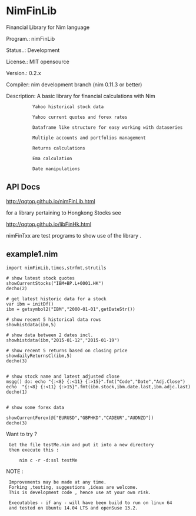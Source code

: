 # NimFinLib
Financial Library for Nim language


Program.: nimFinLib  

Status..: Development

License.: MIT opensource  

Version.: 0.2.x

Compiler: nim development branch (nim 0.11.3 or better)

Description: A basic library for financial calculations with Nim

              Yahoo historical stock data
              
              Yahoo current quotes and forex rates
              
              Dataframe like structure for easy working with dataseries
              
              Multiple accounts and portfolios management
              
              Returns calculations
              
              Ema calculation
              
              Date manipulations
              
              
              
              
API Docs
--------

http://qqtop.github.io/nimFinLib.html

for a library pertaining to Hongkong Stocks see

http://qqtop.github.io/libFinHk.html


nimFinTxx are test programs to show use of the library .


example1.nim 
------------

```nimrod         
import nimFinLib,times,strfmt,strutils

# show latest stock quotes
showCurrentStocks("IBM+BP.L+0001.HK")
decho(2)

# get latest historic data for a stock
var ibm = initDf()
ibm = getsymbol2("IBM","2000-01-01",getDateStr())

# show recent 5 historical data rows
showhistdata(ibm,5)

# show data between 2 dates incl.
showhistdata(ibm,"2015-01-12","2015-01-19")

# show recent 5 returns based on closing price
showdailyReturnsCl(ibm,5)     
decho(3)


# show stock name and latest adjusted close
msgg() do: echo "{:<8} {:<11} {:>15}".fmt("Code","Date","Adj.Close") 
echo  "{:<8} {:<11} {:>15}".fmt(ibm.stock,ibm.date.last,ibm.adjc.last)
decho(1)


# show some forex data

showCurrentForex(@["EURUSD","GBPHKD","CADEUR","AUDNZD"])
decho(3)

```


Want to try ? 

     Get the file testMe.nim and put it into a new directory
     then execute this :
              
         nim c -r -d:ssl testMe
       


NOTE : 
  
     Improvements may be made at any time.              
     Forking ,testing, suggestions ,ideas are welcome.
     This is development code , hence use at your own risk.
     
     Executables - if any - will have been build to run on linux 64
     and tested on Ubuntu 14.04 LTS and openSuse 13.2.
              
              
              
              
